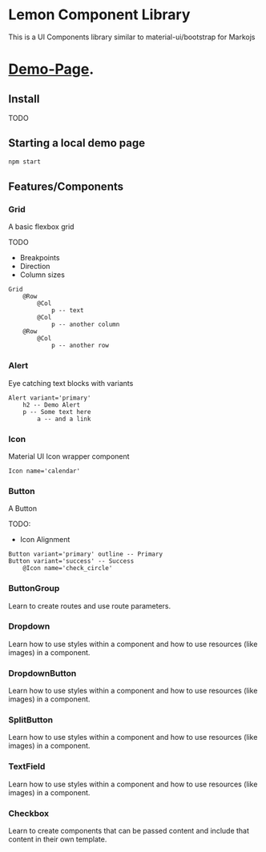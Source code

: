 # Lemon Component Library
This is a UI Components library similar to material-ui/bootstrap for Markojs

# [Demo-Page](https://brubinson.github.io/Lemon-Marko-Components/).

## Install

TODO

## Starting a local demo page

```bash
npm start
```

## Features/Components

### Grid 
A basic flexbox grid

TODO 
- Breakpoints
- Direction
- Column sizes

```
Grid
    @Row
        @Col
            p -- text
        @Col
            p -- another column
    @Row
        @Col
            p -- another row
```

### Alert

Eye catching text blocks with variants

```
Alert variant='primary'
    h2 -- Demo Alert
    p -- Some text here 
        a -- and a link
```

### Icon

Material UI Icon wrapper component

```
Icon name='calendar'
```

### Button

A Button

TODO:
- Icon Alignment

```
Button variant='primary' outline -- Primary
Button variant='success' -- Success
    @Icon name='check_circle'
```

### ButtonGroup

Learn to create routes and use route parameters.

### Dropdown

Learn how to use styles within a component and how to use resources (like images) in a component.

### DropdownButton

Learn how to use styles within a component and how to use resources (like images) in a component.

### SplitButton

Learn how to use styles within a component and how to use resources (like images) in a component.

### TextField

Learn how to use styles within a component and how to use resources (like images) in a component.

### Checkbox

Learn to create components that can be passed content and include that content in their own template.
